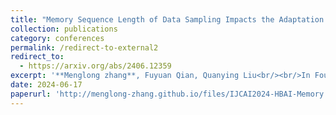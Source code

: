 ```yaml
---
title: "Memory Sequence Length of Data Sampling Impacts the Adaptation of Meta-Reinforcement Learning Agents"
collection: publications
category: conferences
permalink: /redirect-to-external2
redirect_to:
  - https://arxiv.org/abs/2406.12359
excerpt: '**Menglong zhang**, Fuyuan Qian, Quanying Liu<br/><br/>In Fourth Workshop on Human Brain and Artificial Intelligence at the Conference on International Joint Conference on Artificial Intelligence (IJCAI) 2024<br/><br/><img src="/images/Memory.png" alt="memory Illustration" style="width: 500px; height: auto;">'
date: 2024-06-17
paperurl: 'http://menglong-zhang.github.io/files/IJCAI2024-HBAI-Memory Sequence Length.pdf'
---
```

